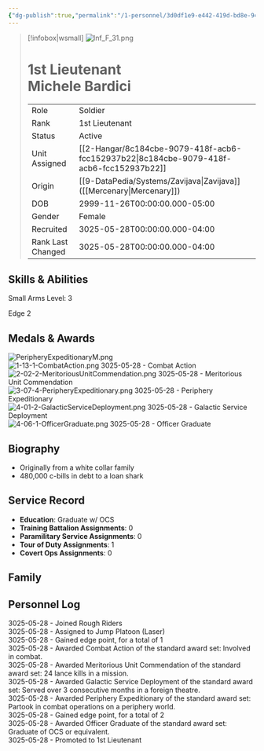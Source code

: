 ```yaml
---
{"dg-publish":true,"permalink":"/1-personnel/3d0df1e9-e442-419d-bd8e-94597caf8a89/"}
---
```



> [!infobox|wsmall]
> ![Inf_F_31.png](/img/user/z_Assets/People/Female/Soldier/Inf_F_31.png)
> # 1st Lieutenant<br>Michele  Bardici
> | | |
> | - | - |
> | Role | Soldier |
> | Rank | 1st Lieutenant |
> | Status | Active |
> | Unit Assigned | [[2-Hangar/8c184cbe-9079-418f-acb6-fcc152937b22\|8c184cbe-9079-418f-acb6-fcc152937b22]]
> | Origin | [[9-DataPedia/Systems/Zavijava\|Zavijava]]<br>([[Mercenary\|Mercenary]]) |
> | DOB | 2999-11-26T00:00:00.000-05:00 |
> | Gender | Female |
> | Recruited | 3025-05-28T00:00:00.000-04:00 |
> | Rank Last Changed | 3025-05-28T00:00:00.000-04:00 |

## Skills & Abilities
Small Arms Level: 3

Edge 2

## Medals & Awards
  ![PeripheryExpeditionaryM.png](/img/user/z_Assets/Awards/medals/PeripheryExpeditionaryM.png)   
![1-13-1-CombatAction.png](/img/user/z_Assets/Awards/ribbons/1-13-1-CombatAction.png) 3025-05-28 - Combat Action<br>![2-02-2-MeritoriousUnitCommendation.png](/img/user/z_Assets/Awards/ribbons/2-02-2-MeritoriousUnitCommendation.png) 3025-05-28 - Meritorious Unit Commendation<br>![3-07-4-PeripheryExpeditionary.png](/img/user/z_Assets/Awards/ribbons/3-07-4-PeripheryExpeditionary.png) 3025-05-28 - Periphery Expeditionary<br>![4-01-2-GalacticServiceDeployment.png](/img/user/z_Assets/Awards/ribbons/4-01-2-GalacticServiceDeployment.png) 3025-05-28 - Galactic Service Deployment<br>![4-06-1-OfficerGraduate.png](/img/user/z_Assets/Awards/ribbons/4-06-1-OfficerGraduate.png) 3025-05-28 - Officer Graduate<br>

## Biography
- Originally from a white collar family
- 480,000 c-bills in debt to a loan shark

## Service Record
- **Education**: Graduate w/ OCS
- **Training Battalion Assignments**: 0
- **Paramilitary Service Assignments**: 0
- **Tour of Duty Assignments**: 1
- **Covert Ops Assignments**: 0

## Family



## Personnel Log
3025-05-28 - Joined Rough Riders<br>3025-05-28 - Assigned to Jump Platoon (Laser)<br>3025-05-28 - Gained edge point, for a total of 1<br>3025-05-28 - Awarded Combat Action of the standard award set: Involved in combat.<br>3025-05-28 - Awarded Meritorious Unit Commendation of the standard award set: 24 lance kills in a mission.<br>3025-05-28 - Awarded Galactic Service Deployment of the standard award set: Served over 3 consecutive months in a foreign theatre.<br>3025-05-28 - Awarded Periphery Expeditionary of the standard award set: Partook in combat operations on a periphery world.<br>3025-05-28 - Gained edge point, for a total of 2<br>3025-05-28 - Awarded Officer Graduate of the standard award set: Graduate of OCS or equivalent.<br>3025-05-28 - Promoted to 1st Lieutenant<br>
